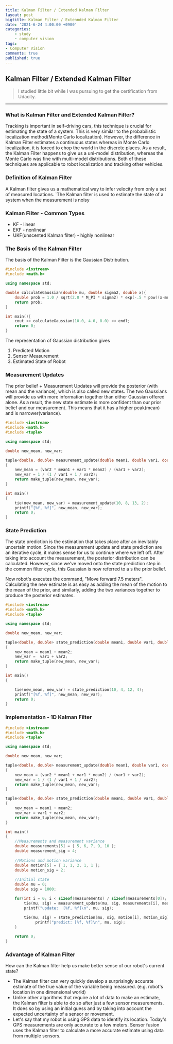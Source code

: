 ```yaml
---
title: Kalman Filter / Extended Kalman Filter
layout: post
bigtitle: Kalman Filter / Extennded Kalman Filter
date: '2021-6-24 4:00:00 +0900'
categories:
    - study
    - computer vision
tags:
- Computer Vision
comments: true
published: true
---
```


## Kalman Filter / Extended Kalman Filter

> I studied little bit while I was pursuing to get the certification from Udacity. 

---

### **What is Kalman Filter and Extended Kalman Filter?**
Tracking is important in self-driving cars, this technique is crucial for estimating the state of a system. This is very similar to the probabilistic localization method(Monte Carlo localization). However, the difference in Kalman Filter estimates a continuous states whereas in Monte Carlo localization, it is forced to chop the world in the discrete places. As a result, the Kalman Filter happens to give us a uni-model distribution, whereas the Monte Carlo was fine with multi-model distributions. Both of these techniques are applicable to robot localization and tracking other vehicles. 

### Definition of Kalman Filter
A Kalman filter gives us a mathematical way to infer velocity from only a set of measured locations. `The Kalman filter is used to estimate the state of a system when the measurement is noisy

### Kalman Filter - Common Types

* KF - linear
* EKF - nonlinear
* UKF(unscented Kalman filter) - highly nonlinear

### The Basis of the Kalman Filter

The basis of the Kalman Filter is the Gaussian Distribution.

```c++
#include <iostream>
#include <math.h>

using namespace std;

double calculateGaussian(double mu, double sigma2, double x){
	double prob = 1.0 / sqrt(2.0 * M_PI * sigma2) * exp(-.5 * pow((x-mu), 2.0) / sigma2);
    return prob;
}

int main(){
    cout << calculateGaussian(10.0, 4.0, 8.0) << endl;
	return 0;
}
```

The representation of Gaussian distribution gives

1. Predicted Motion
2. Sensor Measurement
3. Estimated State of Robot

### Measurement Updates

The prior belief + Measurement Updates will provide the posterior (with mean and the variance), which is also called new states. The two Gaussians will provide us with more information together than either Gaussian offered alone. As a result, the new state estimate is more confident than our prior belief and our measurement. This means that it has a higher peak(mean) and is narrower(variance).

```c++
#include <iostream>
#include <math.h>
#include <tuple>

using namespace std;

double new_mean, new_var;

tuple<double, double> measurement_update(double mean1, double var1, double mean2, double var2)
{
    new_mean = (var2 * mean1 + var1 * mean2) / (var1 + var2);
    new_var = 1 / (1 / var1 + 1 / var2); 
    return make_tuple(new_mean, new_var);
}

int main()
{
    tie(new_mean, new_var) = measurement_update(10, 8, 13, 2);
    printf("[%f, %f]", new_mean, new_var);
    return 0;
}
```

### State Prediction

The state prediction is the estimation that takes place after an inevitably uncertain motion. Since the measurement update and state prediction are an iterative cycle, it makes sense for us to continue where we left off. After taking into account the measurement, the posterior distribution can be calculated. However, since we've moved onto the state prediction step in the common filter cycle, this Gaussian is now referred to a s the prior belief. 

Now robot's executes the command, "Move forward 7.5 meters". Calculating the new estimate is as easy as adding the mean of the motion to the mean of the prior, and similarly, adding the two variances together to produce the posterior estimates.

```c++
#include <iostream>
#include <math.h>
#include <tuple>

using namespace std;

double new_mean, new_var;

tuple<double, double> state_prediction(double mean1, double var1, double mean2, double var2)
{
    new_mean = mean1 + mean2;
    new_var =  var1 + var2;
    return make_tuple(new_mean, new_var);
}

int main()
{

    tie(new_mean, new_var) = state_prediction(10, 4, 12, 4);
    printf("[%f, %f]", new_mean, new_var);
    return 0;
}
```



### Implementation - 1D Kalman Filter

```c++
#include <iostream>
#include <math.h>
#include <tuple>

using namespace std;

double new_mean, new_var;

tuple<double, double> measurement_update(double mean1, double var1, double mean2, double var2)
{
    new_mean = (var2 * mean1 + var1 * mean2) / (var1 + var2);
    new_var = 1 / (1 / var1 + 1 / var2);
    return make_tuple(new_mean, new_var);
}

tuple<double, double> state_prediction(double mean1, double var1, double mean2, double var2)
{
    new_mean = mean1 + mean2;
    new_var = var1 + var2;
    return make_tuple(new_mean, new_var);
}

int main()
{
    //Measurements and measurement variance
    double measurements[5] = { 5, 6, 7, 9, 10 };
    double measurement_sig = 4;
    
    //Motions and motion variance
    double motion[5] = { 1, 1, 2, 1, 1 };
    double motion_sig = 2;
    
    //Initial state
    double mu = 0;
    double sig = 1000;

    for(int i = 0; i < sizeof(measurements) / sizeof(measurements[0]); i ++){
        tie(mu, sig) = measurement_update(mu, sig, measurements[i], measurement_sig);
        printf("update:  [%f, %f]\n", mu, sig);
        
        tie(mu, sig) = state_prediction(mu, sig, motion[i], motion_sig);
             printf("predict: [%f, %f]\n", mu, sig);
    }

    return 0;
}
```



### Advantage of Kalman Filter

How can the Kalman filter help us make better sense of our robot's current state?

* The Kalman filter can very quickly develop a surprisingly accurate estimate of the true value of the variable being measured. (e.g. robot's location in one dimensional world)
* Unlike other algorithms that require a lot of data to make an estimate, the Kalman filter is able to do so after just a few sensor measurements. It does so by using an initial guess and by taking into account the expected uncertainty of a sensor or movement.
* Let's say that my robot is using GPS data to identify its location. Today's GPS measurements are only accurate to a few meters. Sensor fusion uses the Kalman filter to calculate a more accurate estimate using data from multiple sensors. 

